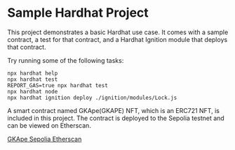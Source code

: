 # Sample Hardhat Project

This project demonstrates a basic Hardhat use case. It comes with a sample contract, a test for that contract, and a Hardhat Ignition module that deploys that contract.

Try running some of the following tasks:

```shell
npx hardhat help
npx hardhat test
REPORT_GAS=true npx hardhat test
npx hardhat node
npx hardhat ignition deploy ./ignition/modules/Lock.js
```

A smart contract named GKApe(GKAPE) NFT, which is an ERC721 NFT, is included in this project. The contract is deployed to the Sepolia testnet and can be viewed on Etherscan.

[GKApe Sepolia Etherscan](https://sepolia.etherscan.io/address/0x65CA3266cDf379FfbcC2246a0aDabF6B3e5FBF73)